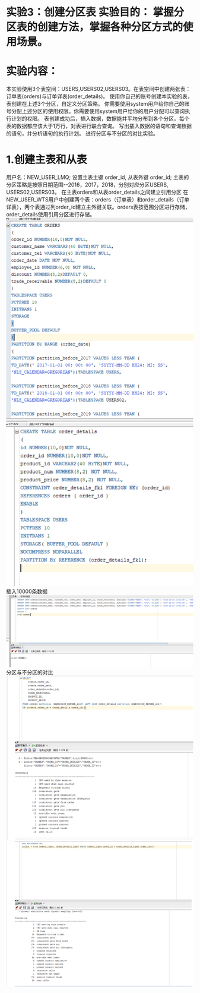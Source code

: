  # 实验3：创建分区表 实验目的： 掌握分区表的创建方法，掌握各种分区方式的使用场景。
 # 实验内容：
 本实验使用3个表空间：USERS,USERS02,USERS03。在表空间中创建两张表：订单表(orders)与订单详表(order_details)。 使用你自己的账号创建本实验的表，表创建在上述3个分区，自定义分区策略。 你需要使用system用户给你自己的账号分配上述分区的使用权限。你需要使用system用户给你的用户分配可以查询执行计划的权限。 表创建成功后，插入数据，数据能并平均分布到各个分区。每个表的数据都应该大于1万行，对表进行联合查询。 写出插入数据的语句和查询数据的语句，并分析语句的执行计划。 进行分区与不分区的对比实验。
# 1.创建主表和从表
用户名：NEW_USER_LMQ; 设置主表主键 order_id, 从表外键 order_id; 主表的分区策略是按照日期范围--2016，2017，2018，分别对应分区USERS, USERS02,USERS03。 在主表orders和从表order_details之间建立引用分区 在NEW_USER_WTS用户中创建两个表：orders（订单表）和order_details（订单详表），两个表通过列order_id建立主外键关联。orders表按范围分区进行存储，order_details使用引用分区进行存储。
![运行结果](https://github.com/guyongjie/oracle/blob/master/test3/3.1.png)
![运行结果](https://github.com/guyongjie/oracle/blob/master/test3/3.2.png)
插入10000条数据
![运行结果](https://github.com/guyongjie/oracle/blob/master/test3/3.3.png)
分区与不分区的对比
![运行结果](https://github.com/guyongjie/oracle/blob/master/test3/3-4.png)
![运行结果](https://github.com/guyongjie/oracle/blob/master/test3/3-5.png)

